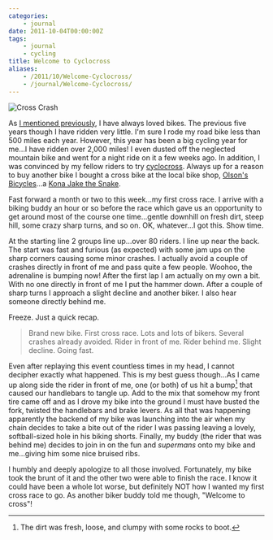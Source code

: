 ```yaml
---
categories:
    - journal
date: 2011-10-04T00:00:00Z
tags:
    - journal
    - cycling
title: Welcome to Cyclocross
aliases: 
    - /2011/10/Welcome-Cyclocross/
    - /journal/Welcome-Cyclocross/
---
```


![Cross Crash][brandonbohling]

As [I mentioned previously][brandonbohling 2], I have always loved bikes. The previous five years though I have ridden very little. I'm sure I rode my road bike less than 500 miles each year. However, this year has been a big cycling year for me...I have ridden over 2,000 miles! I even dusted off the neglected mountain bike and went for a night ride on it a few weeks ago. In addition, I was convinced by my fellow riders to try [cyclocross][wikipedia]. Always up for a reason to buy another bike I bought a cross bike at the local bike shop, [Olson's Bicycles][olsonsbicycles]...a [Kona Jake the Snake][konaworld].

Fast forward a month or two to this week...my first cross race. I arrive with a biking buddy an hour or so before the race which gave us an opportunity to get around most of the course one time...gentle downhill on fresh dirt, steep hill, some crazy sharp turns, and so on. OK, whatever...I got this. Show time.

At the starting line 2 groups line up...over 80 riders. I line up near the back. The start was fast and furious (as expected) with some jam ups on the sharp corners causing some minor crashes. I actually avoid a couple of crashes directly in front of me and pass quite a few people. Woohoo, the adrenaline is bumping now! After the first lap I am actually on my own a bit. With no one directly in front of me I put the hammer down. After a couple of sharp turns I approach a slight decline and another biker. I also hear someone directly behind me.

Freeze. Just a quick recap.

> Brand new bike. First cross race. Lots and lots of bikers. Several crashes already avoided. Rider in front of me. Rider behind me. Slight decline. Going fast.

Even after replaying this event countless times in my head, I cannot decipher exactly what happened. This is my best guess though...As I came up along side the rider in front of me, one (or both) of us hit a bump[^fn-dirt] that caused our handlebars to tangle up. Add to the mix that somehow my front tire came off and as I drove my bike into the ground I must have busted the fork, twisted the handlebars and brake levers. As all that was happening apparently the backend of my bike was launching into the air when my chain decides to take a bite out of the rider I was passing leaving a lovely, softball-sized hole in his biking shorts. Finally, my buddy (the rider that was behind me) decides to join in on the fun and _supermans_ onto my bike and me...giving him some nice bruised ribs. 

I humbly and deeply apologize to all those involved. Fortunately, my bike took the brunt of it and the other two were able to finish the race. I know it could have been a whole lot worse, but definitely NOT how I wanted my first cross race to go. As another biker buddy told me though, "Welcome to cross"!


[^fn-dirt]: The dirt was fresh, loose, and clumpy with some rocks to boot.


[brandonbohling]: /uploads/2011/10/CrossCrash.jpg
[brandonbohling 2]: /2011/05/Bikes/
[konaworld]: http://www.konaworld.com/cx.cfm?content=jake_the_snake
[olsonsbicycles]: http://www.olsonsbicycles.com/
[wikipedia]: http://en.wikipedia.org/wiki/Cyclocross